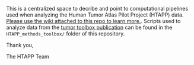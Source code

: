 This is a centralized space to decribe and point to computational pipelines used when analyzing the Human Tumor Atlas Pilot Project (HTAPP) data. [Please use the wiki attached to this repo to learn more.](https://github.com/klarman-cell-observatory/HTAPP-Pipelines/wiki). Scripts used to analyze data from the [tumor toolbox publication](https://www.nature.com/articles/s41591-020-0844-1) can be found in the `HTAPP_methods_toolbox/` folder of this repository.

Thank you,

The HTAPP Team
